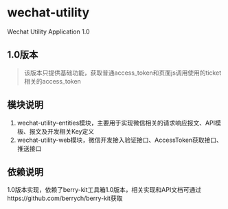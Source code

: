 # wechat-utility
Wechat Utility Application 1.0

## 1.0版本
>该版本只提供基础功能，获取普通access_token和页面js调用使用的ticket
相关的access_token

## 模块说明
1. wechat-utility-entities模块，主要用于实现微信相关的请求响应报文、API模板、报文及开发相关Key定义
2. wechat-utility-web模块，微信开发接入验证接口、AccessToken获取接口、推送接口

## 依赖说明
1.0版本实现，依赖了berry-kit工具箱1.0版本，相关实现和API文档可通过https://github.com/berrych/berry-kit获取


